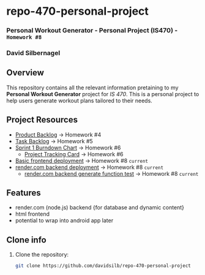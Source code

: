 # repo-470-personal-project
### Personal Workout Generator - Personal Project (IS470) - `Homework #8`
### David Silbernagel

## Overview
This repository contains all the relevant information pretaining to my **Personal Workout Generator** project for *IS 470*. This is a personal project to help users generate workout plans tailored to their needs.

## Project Resources
- [Product Backlog](https://github.com/users/davidsilb/projects/1/views/1) → Homework #4
- [Task Backlog](https://github.com/users/davidsilb/projects/2/views/1) → Homework #5
- [Sprint 1 Burndown Chart](https://docs.google.com/spreadsheets/d/1oWukNMGmNIJFDT58cUHw_NpxLfWbQL6VuF5YzZt2ljg/edit?usp=sharing) → Homework #6
   - [Project Tracking Card](https://github.com/users/davidsilb/projects/1/views/1?pane=issue&itemId=99078006) → Homework #6
- [Basic frontend deployment](https://davidsilb.github.io/repo-470-personal-project/frontend/) → Homework #8 `current`
- [render.com backend deployment](https://repo-470-personal-project.onrender.com) → Homework #8 `current`
   - [render.com backend generate function test](https://repo-470-personal-project.onrender.com/generate) → Homework #8 `current`

## Features
- render.com (node.js) backend {for database and dynamic content}
- html frontend
- potential to wrap into android app later

## Clone info
1. Clone the repository:
   ```sh
   git clone https://github.com/davidsilb/repo-470-personal-project
